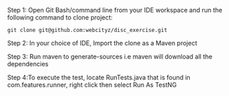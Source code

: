 

Step 1: Open Git Bash/command line from your IDE workspace and run the following command to clone project:

	git clone git@github.com:webcityz/disc_exercise.git
	
Step 2: In your choice of IDE, Import the clone as a Maven project 

Step 3: Run maven to generate-sources  i.e maven will download all the dependencies

Step 4:To execute the test, locate RunTests.java that is found in com.features.runner, right click then select Run As TestNG


